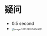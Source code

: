 # 疑问

- 0.5 second 
- <img src="/Users/a77/Library/Application Support/typora-user-images/image-20220905114349591.png" alt="image-20220905114349591" style="zoom:50%;" />